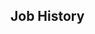 <!-- # This is the full variant, with all of the luxury bells and whistles. -->
<!-- do include src/header/exampleHeader.md -->
<!-- do include src/util/colBegin.md -->
<!-- do include src/util/col80.md -->
<!-- do include src/intro/longIntro.md -->
<!-- do include src/util/colNext.md -->
<!-- do include src/util/col20.md -->
<!-- do include src/keySkills/exampleKeySkills.md -->
<!-- do include src/util/colEnd.md -->

## Job History
<!-- do include src/util/colBegin.md -->
<!-- do include src/util/col50.md -->
<!-- do include src/jobHistory/exampleRecentJobHistory.md -->
<!-- do include src/util/colNext.md -->
<!-- do include src/util/col50.md -->
<!-- do include src/jobHistory/exampleOlderJobHistory.md -->
<!-- do include src/util/colEnd.md -->
